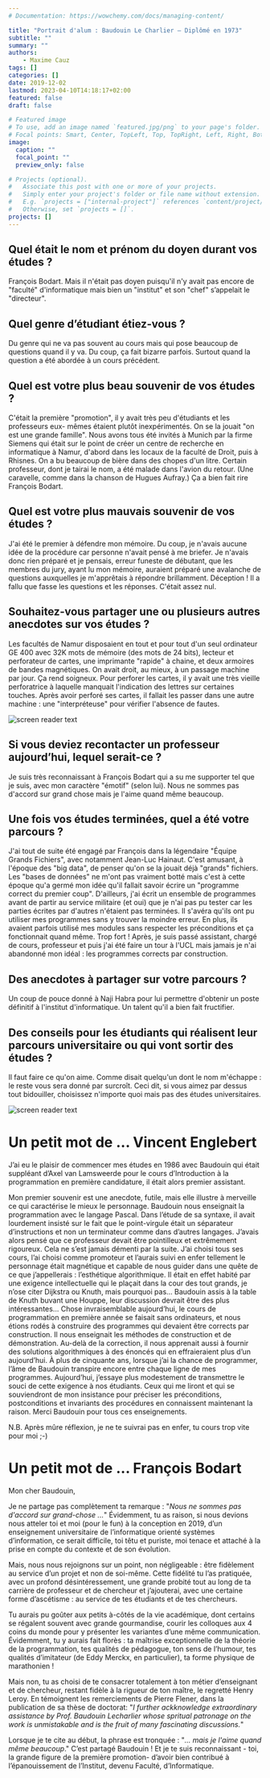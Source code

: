 ```yaml
---
# Documentation: https://wowchemy.com/docs/managing-content/

title: "Portrait d'alum : Baudouin Le Charlier – Diplômé en 1973"
subtitle: ""
summary: ""
authors: 
    - Maxime Cauz
tags: []
categories: []
date: 2019-12-02
lastmod: 2023-04-10T14:18:17+02:00
featured: false
draft: false

# Featured image
# To use, add an image named `featured.jpg/png` to your page's folder.
# Focal points: Smart, Center, TopLeft, Top, TopRight, Left, Right, BottomLeft, Bottom, BottomRight.
image:
  caption: ""
  focal_point: ""
  preview_only: false

# Projects (optional).
#   Associate this post with one or more of your projects.
#   Simply enter your project's folder or file name without extension.
#   E.g. `projects = ["internal-project"]` references `content/project/deep-learning/index.md`.
#   Otherwise, set `projects = []`.
projects: []
---
```


## Quel était le nom et prénom du doyen durant vos études ?

François Bodart. Mais il n'était pas doyen puisqu'il n'y avait pas encore de "faculté" d'informatique mais bien un "institut" et son "chef" s’appelait le "directeur".

## Quel genre d’étudiant étiez-vous ?

Du genre qui ne va pas souvent au cours mais qui pose beaucoup de questions quand il y va. Du coup, ça fait bizarre parfois. Surtout quand la question a été abordée à un cours précédent.

## Quel est votre plus beau souvenir de vos études ?

C'était la première "promotion", il y avait très peu d'étudiants et les professeurs eux- mêmes étaient plutôt inexpérimentés. On se la jouait "on est une grande famille". Nous avons tous été invités à Munich par la firme Siemens qui était sur le point de créer un centre de recherche en informatique à Namur, d'abord dans les locaux de la faculté de Droit, puis à Rhisnes. On a bu beaucoup de bière dans des chopes d'un litre. Certain professeur, dont je tairai le nom, a été malade dans l'avion du retour. (Une caravelle, comme dans la chanson de Hugues Aufray.) Ça a bien fait rire François Bodart.

## Quel est votre plus mauvais souvenir de vos études ?

J'ai été le premier à défendre mon mémoire. Du coup, je n'avais aucune idée de la procédure car personne n'avait pensé à me briefer. Je n'avais donc rien préparé et je pensais, erreur funeste de débutant, que les membres du jury, ayant lu mon mémoire, auraient préparé une avalanche de questions auxquelles je m'apprêtais à répondre brillamment. Déception ! Il a fallu que fasse les questions et les réponses. C'était assez nul.

## Souhaitez-vous partager une ou plusieurs autres anecdotes sur vos études ?

Les facultés de Namur disposaient en tout et pour tout d'un seul ordinateur GE 400 avec 32K mots de mémoire (des mots de 24 bits), lecteur et perforateur de cartes, une imprimante "rapide" à chaine, et deux armoires de bandes magnétiques. On avait droit, au mieux, à un passage machine par jour. Ça rend soigneux. Pour perforer les cartes, il y avait une très vieille perforatrice à laquelle manquait l'indication des lettres sur certaines touches. Après avoir perforé ses cartes, il fallait les passer dans une autre machine : une "interpréteuse" pour vérifier l'absence de fautes.

![screen reader text](visite-roi-baudouin-1974.png "Visite du Roi Baudouin à l’Institut d’Informatique en 1974")

## Si vous deviez recontacter un professeur aujourd’hui, lequel serait-ce ?

Je suis très reconnaissant à François Bodart qui a su me supporter tel que je suis, avec mon caractère "émotif" (selon lui). Nous ne sommes pas d'accord sur grand chose mais je l'aime quand même beaucoup.

## Une fois vos études terminées, quel a été votre parcours ?

J'ai tout de suite été engagé par François dans la légendaire "Équipe Grands Fichiers", avec notamment Jean-Luc Hainaut. C'est amusant, à l'époque des "big data", de penser qu'on se la jouait déjà "grands" fichiers. Les "bases de données" ne m'ont pas vraiment botté mais c'est à cette époque qu'a germé mon idée qu'il fallait savoir écrire un "programme correct du premier coup". D'ailleurs, j'ai écrit un ensemble de programmes avant de partir au service militaire (et oui) que je n'ai pas pu tester car les parties écrites par d'autres n'étaient pas terminées. Il s'avéra qu'ils ont pu utiliser mes programmes sans y trouver la moindre erreur. En plus, ils avaient parfois utilisé mes modules sans respecter les préconditions et ça fonctionnait quand même. Trop fort !
Après, je suis passé assistant, chargé de cours, professeur et puis j'ai été faire un tour à l'UCL mais jamais je n'ai abandonné mon idéal : les programmes corrects par construction.

## Des anecdotes à partager sur votre parcours ?

Un coup de pouce donné à Naji Habra pour lui permettre d'obtenir un poste définitif à l'institut d'informatique. Un talent qu'il a bien fait fructifier.

## Des conseils pour les étudiants qui réalisent leur parcours universitaire ou qui vont sortir des études ?

Il faut faire ce qu'on aime. Comme disait quelqu'un dont le nom m'échappe : le reste vous sera donné par surcroît. Ceci dit, si vous aimez par dessus tout bidouiller, choisissez n'importe quoi mais pas des études universitaires.

![screen reader text](blecharlier.png "")

# Un petit mot de ... Vincent Englebert

J’ai eu le plaisir de commencer mes études en 1986 avec Baudouin qui était suppléant d’Axel van Lamsweerde pour le cours d’Introduction à la programmation en première candidature, il était alors premier assistant.

Mon premier souvenir est une anecdote, futile, mais elle illustre à merveille ce qui caractérise le mieux le personnage. Baudouin nous enseignait la programmation avec le langage Pascal. Dans l’étude de sa syntaxe, il avait lourdement insisté sur le fait que le point-virgule était un séparateur d’instructions et non un terminateur comme dans d’autres langages. J’avais alors pensé que ce professeur devait être pointilleux et extrêmement rigoureux. Cela ne s’est jamais démenti par la suite. J’ai choisi tous ses cours, l’ai choisi comme promoteur et l’aurais suivi en enfer tellement le personnage était magnétique et capable de nous guider dans une quête de ce que j’appellerais : l’esthétique algorithmique. Il était en effet habité par une exigence intellectuelle qui le plaçait dans la cour des tout grands, je n’ose citer Dijkstra ou Knuth, mais pourquoi pas... Baudouin assis à la table de Knuth buvant une Houppe, leur discussion devrait être des plus intéressantes... Chose invraisemblable aujourd’hui, le cours de programmation en première année se faisait sans ordinateurs, et nous étions rodés à construire des programmes qui devaient être corrects par construction. Il nous enseignait les méthodes de construction et de démonstration. Au-delà de la correction, il nous apprenait aussi à fournir des solutions algorithmiques à des énoncés qui en effraieraient plus d’un aujourd’hui. À plus de cinquante ans, lorsque j’ai la chance de programmer, l’âme de Baudouin transpire encore entre chaque ligne de mes programmes. Aujourd’hui, j’essaye plus modestement de transmettre le souci de cette exigence à nos étudiants. Ceux qui me liront et qui se souviendront de mon insistance pour préciser les préconditions, postconditions et invariants des procédures en connaissent maintenant la raison. Merci Baudouin pour tous ces enseignements.

N.B. Après mûre réflexion, je ne te suivrai pas en enfer, tu cours trop vite pour moi ;-)

# Un petit mot de ... François Bodart

Mon cher Baudouin,

Je ne partage pas complètement ta remarque : "*Nous ne sommes pas d'accord sur grand-chose ...*" Évidemment, tu as raison, si nous devions nous atteler toi et moi (pour le fun) à la conception en 2019, d’un enseignement universitaire de l’informatique orienté systèmes d’information, ce serait difficile, toi têtu et puriste, moi tenace et attaché à la prise en compte du contexte et de son évolution.

Mais, nous nous rejoignons sur un point, non négligeable : être fidèlement au service d’un projet et non de soi-même. Cette fidélité tu l’as pratiquée, avec un profond désintéressement, une grande probité tout au long de ta carrière de professeur et de chercheur et j’ajouterai, avec une certaine forme d’ascétisme : au service de tes étudiants et de tes chercheurs.

Tu aurais pu goûter aux petits à-côtés de la vie académique, dont certains se régalent souvent avec grande gourmandise, courir les colloques aux 4 coins du monde pour y présenter les variantes d’une même communication. Évidemment, tu y aurais fait florès : ta maîtrise exceptionnelle de la théorie de la programmation, tes qualités de pédagogue, ton sens de l’humour, tes qualités d’imitateur (de Eddy Merckx, en particulier), ta forme physique de marathonien !

Mais non, tu as choisi de te consacrer totalement à ton métier d’enseignant et de chercheur, restant fidèle à la rigueur de ton maître, le regretté Henry Leroy.
En témoignent les remerciements de Pierre Flener, dans la publication de sa thèse de doctorat: "*I further ackknowledge extraordinary assistance by Prof. Baudouin Lecharlier whose spritual patronage on the work is unmistakable and is the fruit of many fascinating discussions.*"

Lorsque je te cite au début, la phrase est tronquée : "*... mais je l'aime quand même beaucoup*." C’est partagé Baudouin ! Et je te suis reconnaissant - toi, la grande figure de la première promotion- d’avoir bien contribué à l’épanouissement de l’Institut, devenu Faculté, d’Informatique.
